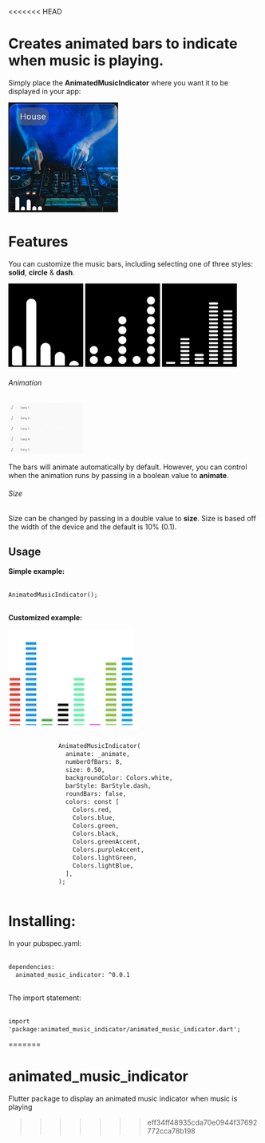 <<<<<<< HEAD
# Creates animated bars to indicate when music is playing.

Simply place the **AnimatedMusicIndicator** where you want it to be displayed in your app:

![Alt Text](https://github.com/Kerandon/animated_music_indicator/blob/main/images/house_example.gif)

# Features

You can customize the music bars, including selecting one of three styles: **solid**, **circle** & **dash**.


<p float="center">
  <img src="https://github.com/Kerandon/animated_music_indicator/blob/main/images/solid.gif" width="150" />
  <img src="https://github.com/Kerandon/animated_music_indicator/blob/main/images/circles.gif" width="150" /> 
  <img src="https://github.com/Kerandon/animated_music_indicator/blob/main/images/dashes.gif" width="150" />
</p>

###### Animation

<p float="center">
  <img src="https://github.com/Kerandon/animated_music_indicator/blob/main/images/animate_example.gif" width="150" />
</p>

The bars will animate automatically by default. However, you can control when the
animation runs by passing in a boolean value to **animate**.

###### Size

Size can be changed by passing in a double value to **size**. Size is based off the width of the device
and the default is 10% (0.1).

## Usage

**Simple example:**

```

AnimatedMusicIndicator();


```

**Customized example:**

<p float="center">
  <img src="https://github.com/Kerandon/animated_music_indicator/blob/main/images/color_dash_bars_example.gif" width="250" />
</p>

```

              AnimatedMusicIndicator(
                animate: _animate,
                numberOfBars: 8,
                size: 0.50,
                backgroundColor: Colors.white,
                barStyle: BarStyle.dash,
                roundBars: false,
                colors: const [
                  Colors.red,
                  Colors.blue,
                  Colors.green,
                  Colors.black,
                  Colors.greenAccent,
                  Colors.purpleAccent,
                  Colors.lightGreen,
                  Colors.lightBlue,
                ],
              );
              
```

# Installing:

In your pubspec.yaml:

```

dependencies:
  animated_music_indicator: ^0.0.1
  
```

The import statement:

```

import 'package:animated_music_indicator/animated_music_indicator.dart';

```
=======
# animated_music_indicator
Flutter package to display an animated music indicator when music is playing
>>>>>>> eff34ff48935cda70e0944f37692772cca78b198
